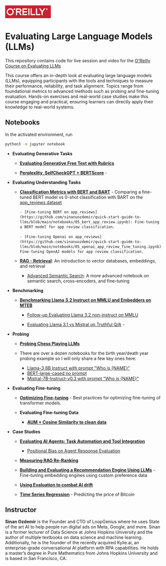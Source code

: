 ![oreilly-logo](images/oreilly.png)

# Evaluating Large Language Models (LLMs)

This repository contains code for live session and video for the [O'Reilly Course on Evaluating LLMs]()

This course offers an in-depth look at evaluating large language models (LLMs), equipping participants with the tools and techniques to measure their performance, reliability, and task alignment. Topics range from foundational metrics to advanced methods such as probing and fine-tuning evaluation. Hands-on exercises and real-world case studies make this course engaging and practical, ensuring learners can directly apply their knowledge to real-world systems.

## Notebooks

In the activated environment, run

```bash
python3 -m jupyter notebook
```

- **Evaluating Generative Tasks**

	- **[Evaluating Generative Free Text with Rubrics](https://colab.research.google.com/drive/1DeVYrdNb3FlQQLeBqGPFkx6roZaPwVRy?usp=sharing)**
	
	- **[Perplexlity, SelfCheckGPT + BERTScore](https://colab.research.google.com/drive/1rG8vCJz5He5JM5oPLYnH3TShSyCnyK9H?usp=sharing)** - 


- **Evaluating Understanding Tasks**

	- **[Classification Metrics with BERT and BART](https://colab.research.google.com/drive/1yALtgSK6ENEa5WkBGWm3DPviuVGwhrw9?usp=sharing)** - Comparing a fine-tuned BERT model vs 0-shot classification with BART on the [app_reviews dataset](https://huggingface.co/datasets/sealuzh/app_reviews)

		  - [Fine-tuning BERT on app_reviews](https://github.com/sinanuozdemir/quick-start-guide-to-llms/blob/main/notebooks/05_bert_app_review.ipynb): Fine-tuning a BERT model for app review classification.

		  - [Fine-tuning Openai on app_reviews](https://github.com/sinanuozdemir/quick-start-guide-to-llms/blob/main/notebooks/05_openai_app_review_fine_tuning.ipynb): Fine-tuning OpenAI models for app review classification.


	- **[RAG - Retrieval](https://github.com/sinanuozdemir/oreilly-retrieval-augmented-gen-ai/blob/main/notebooks/RAG_Retrieval.ipynb)**: An introduction to vector databases, embeddings, and retrieval

		- [Advanced Semantic Search](https://colab.research.google.com/drive/1h8dmDclOnYsXKlMDYp1uRuW55xbzypUY?usp=sharing): A more advanced notebook on semantic search, cross-encoders, and fine-tuning

	
- **Benchmarking**

	- **[Benchmarking Llama 3.2 Instruct on MMLU and Embedders on MTEB](https://colab.research.google.com/drive/1zDCqXc7vHoZilHVe3y2lYyTmSUSe6bh3?usp=sharingb)** 
	
	
		- [Follow-up Evaluating Llama 3.2 non-instruct on MMLU](https://colab.research.google.com/drive/1aMy19Ikyody9CGyn42K3E_DQwLScL0Ek?usp=sharing)

		- [Evaluating Llama 3.1 vs Mistral on Truthful Q/A](https://github.com/sinanuozdemir/quick-start-guide-to-llms/blob/main/notebooks/12_llm_gen_eval.ipynb) -

		
- **Probing**

	- **[Probing Chess Playing LLMs](https://colab.research.google.com/drive/114turFLNxLJXiIseDWl1BDJmont0VD8h?usp=sharing)**

	- There are over a dozen notebooks for the birth year/death year probing example so I will only share a few key ones here:
	  - [Llama-3 8B Instruct with prompt "Who is {NAME}"](https://colab.research.google.com/drive/1e1d9fATVjVun-_tPj4vS_DSTGaIfxs01?usp=sharing)
	  - [BERT-large-cased no prompt](https://colab.research.google.com/drive/1cizgoh1J6Y-DHBrOkNTFo9Y1CypjwuQM?usp=sharing)
	  - [Mistral-7B-Instruct-v0.3 with prompt "Who is {NAME}"](https://colab.research.google.com/drive/1VL3betxqVZ_H3_8XmLbjE0hEjaoy-HPV?usp=sharing)

- **Evaluating Fine-tuning**

	- **[Optimizing Fine-tuning](https://github.com/sinanuozdemir/quick-start-guide-to-llms/blob/main/notebooks/10_optimizing_fine_tuning.ipynb)** - Best practices for optimizing fine-tuning of transformer models.

	- **Evaluating Fine-tuning Data**

		- **[AUM + Cosine Similarity to clean data](https://colab.research.google.com/drive/1hPnU9sLsV9W50q9rd_oxUU1Bv7SUCVU5?usp=sharing)**

- **Case Studies**

	- **[Evaluating AI Agents: Task Automation and Tool Integration](https://ai-office-hours.beehiiv.com/p/evaluating-ai-agent-tool-selection)**
		- [Positional Bias on Agent Response Evaluation](https://github.com/sinanuozdemir/oreilly-ai-agents/blob/main/notebooks/Evaluating_LLMs_with_Rubrics.ipynb)

	- **[Measuring RAG Re-Ranking](https://ai-office-hours.beehiiv.com/p/re-ranking-rag)**
	
	- **[Building and Evaluating a Recommendation Engine Using LLMs](https://github.com/sinanuozdemir/quick-start-guide-to-llms/blob/main/notebooks/07_recommendation_engine.ipynb)** - Fine-tuning embedding engines using custom preference data

	- **[Using Evaluation to combat AI drift](https://colab.research.google.com/drive/14E6DMP_RGctUPqjI6VMa8EFlggXR7fat?usp=sharing)**

	- **[Time Series Regression](https://colab.research.google.com/drive/1VRB1774lq5s0loxDpDXGTw5qAF9FUseH?usp=sharing)** - Predicting the price of Bitcoin



## Instructor

**Sinan Ozdemir** is the Founder and CTO of LoopGenius where he uses State of the art AI to help people run digital ads on Meta, Google, and more. Sinan is a former lecturer of Data Science at Johns Hopkins University and the author of multiple textbooks on data science and machine learning. Additionally, he is the founder of the recently acquired Kylie.ai, an enterprise-grade conversational AI platform with RPA capabilities. He holds a master’s degree in Pure Mathematics from Johns Hopkins University and is based in San Francisco, CA.

